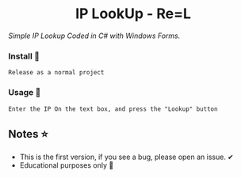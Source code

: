 <h1 align="center"> IP LookUp - Re=L </h1>

_Simple IP Lookup Coded in C# with Windows Forms._

### Install 🌙
```
Release as a normal project
```

### Usage 💨
```
Enter the IP On the text box, and press the "Lookup" button
```

## Notes ⭐
* This is the first version, if you see a bug, please open an issue. ✔
* Educational purposes only 💫 
